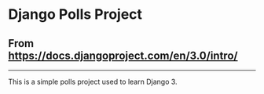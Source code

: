 # Django Polls Project
## From https://docs.djangoproject.com/en/3.0/intro/
---
This is a simple polls project used to learn Django 3.